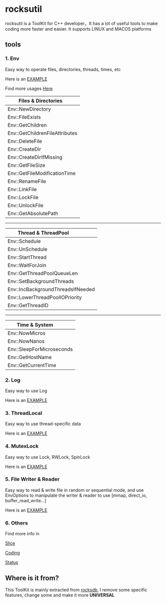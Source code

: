 # rocksutil
rocksutil is a ToolKit for C++ developer，It has a lot of useful tools to make coding more faster and easier. It supports LINUX and MACOS platforms

## tools

### 1. Env

Easy way to operate files, directories, threads, times, etc

Here is an [EXAMPLE](https://github.com/KernelMaker/rocksutil/blob/master/examples/thread_pool_example.cc)

Find more usages [Here](https://github.com/KernelMaker/rocksutil/blob/master/include/rocksutil/env.h)

|Files & Directories           |
| --- |
|Env::NewDirectory             |
|Env::FileExists               |
|Env::GetChildren              |
|Env::GetChildrenFileAttributes|
|Env::DeleteFile               |
|Env::CreateDir                |
|Env::CreateDirIfMissing       |
|Env::GetFileSize              |
|Env::GetFileModificationTime  |
|Env::RenameFile               |
|Env::LinkFile                 |
|Env::LockFile                 |
|Env::UnlockFile               |
|Env::GetAbsolutePath          |

---
|Thread & ThreadPool              |
| --- |
|Env::Schedule                    |
|Env::UnSchedule                  |
|Env::StartThread                 |
|Env::WaitForJoin                 |
|Env::GetThreadPoolQueueLen       |
|Env::SetBackgroundThreads        |
|Env::IncBackgroundThreadsIfNeeded|
|Env::LowerThreadPoolIOPriority   |
|Env::GetThreadID                 |

---
|Time & System            |
| --- |
|Env::NowMicros           |
|Env::NowNanos            |
|Env::SleepForMicroseconds|
|Env::GetHostName         |
|Env::GetCurrentTime      |

### 2. Log

Easy way to use Log

Here is an [EXAMPLE](https://github.com/KernelMaker/rocksutil/blob/master/examples/log_example.cc)

### 3. ThreadLocal

Easy way to use thread-specific data

Here is an [EXAMPLE](https://github.com/KernelMaker/rocksutil/blob/master/examples/thread_pool_example.cc)

### 4. MutexLock

Easy way to use Lock, RWLock, SpinLock

Here is an [EXAMPLE](https://github.com/KernelMaker/rocksutil/blob/master/examples/mutexlock_example.cc)

### 5. File Writer & Reader

Easy way to read & write file in random or sequential mode, and use EnvOptions to manipulate
the writer & reader to use [mmap, direct_io, buffer_read_write...]

Here is an [EXAMPLE](https://github.com/KernelMaker/rocksutil/blob/master/examples/file_reader_writer_example.cc)

### 6. Others
Find more info in

[Slice](https://github.com/KernelMaker/rocksutil/blob/master/include/rocksutil/slice.h)

[Coding](https://github.com/KernelMaker/rocksutil/blob/master/include/rocksutil/coding.h)

[Status](https://github.com/KernelMaker/rocksutil/blob/master/include/rocksutil/status.h)

## Where is it from?
This ToolKit is mainly extracted from [rocksdb](https://github.com/facebook/rocksdb), I remove some specific features, change some and make it more
**UNIVERSAL**

